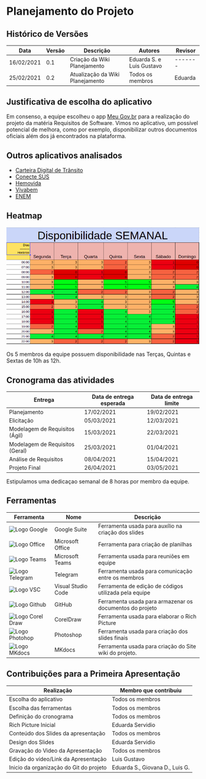 # Planejamento do Projeto

## Histórico de Versões

| Data       | Versão | Descrição                        | Autores                   | Revisor |
| ---------- | ------ | -------------------------------- | ------------------------- | ------- |
| 16/02/2021 | 0.1    | Criação da Wiki Planejamento     | Eduarda S. e Luis Gustavo | ------- |
| 25/02/2021 | 0.2    | Atualização da Wiki Planejamento | Todos os membros          | Eduarda |

## Justificativa de escolha do aplicativo

Em consenso, a equipe escolheu o app [Meu Gov.br](https://play.google.com/store/apps/details?id=br.gov.meugovbr&hl=pt_BR&gl=US) para a realização do projeto da matéria Requisitos de Software. Vimos no aplicativo, um possível potencial de melhora, como por exemplo, disponibilizar outros documentos oficiais além dos já encontrados na plataforma.

## Outros aplicativos analisados

-   [Carteira Digital de Trânsito](https://play.google.com/store/apps/details?id=br.gov.serpro.cnhe&hl=pt_BR&gl=US)
-   [Conecte SUS](https://play.google.com/store/apps/details?id=br.gov.datasus.cnsdigital&hl=pt_BR&gl=US)
-   [Hemovida](https://play.google.com/store/apps/details?id=br.gov.datasus.hemovida&hl=pt_BR)
-   [Vivabem](https://play.google.com/store/apps/details?id=br.gov.datasus.vivabem&hl=pt_BR)
-   [ENEM](https://play.google.com/store/apps/details?id=br.gov.inep.inepenem&hl=pt_BR&gl=US)

## Heatmap

<img alt = "heatmap" src="../../Images/heatmap.png" width = "600"/>

Os 5 membros da equipe possuem disponibilidade nas Terças, Quintas e Sextas de 10h as 12h.

## Cronograma das atividades

| Entrega                         | Data de entrega esperada | Data de entrega limite |
| ------------------------------- | ------------------------ | ---------------------- |
| Planejamento                    | 17/02/2021               | 19/02/2021             |
| Elicitação                      | 05/03/2021               | 12/03/2021             |
| Modelagem de Requisitos (Ágil)  | 15/03/2021               | 22/03/2021             |
| Modelagem de Requisitos (Geral) | 25/03/2021               | 01/04/2021             |
| Análise de Requisitos           | 08/04/2021               | 15/04/2021             |
| Projeto Final                   | 26/04/2021               | 03/05/2021             |

Estipulamos uma dedicaçao semanal de 8 horas por membro da equipe.

## Ferramentas

| Ferramenta                                                                                                                                                                                                                    | Nome               | Descrição                                                |
| ----------------------------------------------------------------------------------------------------------------------------------------------------------------------------------------------------------------------------- | ------------------ | -------------------------------------------------------- |
| <img alt = "Logo Google" src="https://upload.wikimedia.org/wikipedia/commons/d/dc/Gsuite-logo.png" width = "200">                                                                                                             | Google Suite       | Ferramenta usada para auxílio na criação dos slides      |
| <img alt = "Logo Office" src="https://upload.wikimedia.org/wikipedia/commons/thumb/5/5f/Microsoft_Office_logo_%282019%E2%80%93present%29.svg/1200px-Microsoft_Office_logo_%282019%E2%80%93present%29.svg.png" width = "100"/> | Microsoft Office   | Ferramenta para criação de planilhas                     |
| <img alt = "Logo Teams" src="https://upload.wikimedia.org/wikipedia/commons/thumb/c/c9/Microsoft_Office_Teams_%282018%E2%80%93present%29.svg/1200px-Microsoft_Office_Teams_%282018%E2%80%93present%29.svg.png" width = "100"> | Microsoft Teams    | Ferramenta usada para reuniões em equipe                 |
| <img alt = "Logo Telegram" src="https://logodownload.org/wp-content/uploads/2017/11/telegram-logo-3.png" width = "100">                                                                                                       | Telegram           | Ferramenta usada para comunicação entre os membros       |
| <img alt = "Logo VSC" src="https://user-images.githubusercontent.com/674621/71187801-14e60a80-2280-11ea-94c9-e56576f76baf.png" width = "100">                                                                                 | Visual Studio Code | Ferramenta de edição de códigos utilizada pela equipe    |
| <img alt = "Logo Github" src="https://image.flaticon.com/icons/png/512/25/25231.png" width = "100">                                                                                                                           | GitHub             | Ferramenta usada para armazenar os documentos do projeto |
| <img alt = "Logo Corel Draw" src="https://i.pinimg.com/originals/3a/42/d6/3a42d6d1373063528fd7854ba89e9847.png" width = "100">                                                                                                | CorelDraw          | Ferramenta usada para elaborar o Rich Picture            |
| <img alt = "Logo Photohop" src="https://cdn.worldvectorlogo.com/logos/photoshop-cc-4.svg" width = "100">                                                                                                                      | Photoshop          | Ferramenta usada para criação dos slides finais          |
| <img alt = "Logo MKdocs" src="https://www.fullstackpython.com/img/logos/mkdocs.jpg" width = "200">                                                                                                                            | MKdocs             | Ferramenta usada para criação do Site wiki do projeto.   |

## Contribuições para a Primeira Apresentação

| Realização                              | Membro que contribuiu           |
| --------------------------------------- | ------------------------------- |
| Escolha do aplicativo                   | Todos os membros                |
| Escolha das ferramentas                 | Todos os membros                |
| Definição do cronograma                 | Todos os membros                |
| Rich Picture Inicial                    | Eduarda Servidio                |
| Conteúdo dos Slides da apresentação     | Todos os membros                |
| Design dos Slides                       | Eduarda Servidio                |
| Gravação do Video da Apresentação       | Todos os membros                |
| Edição do vídeo/Link da Apresentação    | Luis Gustavo                    |
| Inicio da organização do Git do projeto | Eduarda S., Giovana D., Luis G. |
